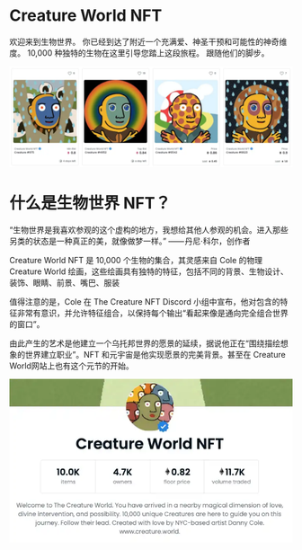 # Creature World NFT

<p>欢迎来到生物世界。 你已经到达了附近一个充满爱、神圣干预和可能性的神奇维度。 10,000 种独特的生物在这里引导您踏上这段旅程。 跟随他们的脚步。&nbsp;</p>

![dnasi](dnasi.png)

# 什么是生物世界 NFT？

“生物世界是我喜欢参观的这个虚构的地方，我想给其他人参观的机会。进入那些另类的状态是一种真正的美，就像做梦一样。” —— 丹尼·科尔，创作者 

Creature World NFT 是 10,000 个生物的集合，其灵感来自 Cole 的物理 Creature World 绘画，这些绘画具有独特的特征，包括不同的背景、生物设计、装饰、眼睛、前景、嘴巴、服装

值得注意的是，Cole 在 The Creature NFT Discord 小组中宣布，他对包含的特征非常有意识，并允许特征组合，以保持每个输出“看起来像是通向完全组合世界的窗口”。 

由此产生的艺术是他建立一个乌托邦世界的愿景的延续，据说他正在“围绕描绘想象的世界建立职业”。NFT 和元宇宙是他实现愿景的完美背景。甚至在 Creature World网站上也有这个元节的开始。

![dbnisan](dbnisan.png)
